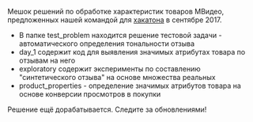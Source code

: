 Мешок решений по обработке характеристик товаров МВидео, предложенных нашей командой для [хакатона](http://hackathon.mvideo.ru/) в сентябре 2017.

* В папке test_problem находится решение тестовой задачи - автоматического определения тональности отзыва
* day_1 содержит код для выявления значимых атрибутах товара по отзывам на него
* exploratory содержит эксперименты по составлению "синтетического отзыва" на основе множества реальных
* product_properties - определение значимых атрибутов товара на основе конверсии просмотров в покупки

Решение ещё дорабатывается. Следите за обновлениями!
